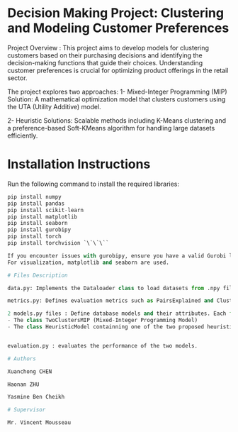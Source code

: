 # Decision Making Project: Clustering and Modeling Customer Preferences

Project Overview :
This project aims to develop models for clustering customers based on their purchasing decisions and identifying the decision-making functions that guide their choices. Understanding customer preferences is crucial for optimizing product offerings in the retail sector. 

The project explores two approaches:
1- Mixed-Integer Programming (MIP) Solution: A mathematical optimization model that clusters customers using the UTA (Utility Additive) model.

2- Heuristic Solutions: Scalable methods including K-Means clustering and a preference-based Soft-KMeans algorithm for handling large datasets efficiently.

# Installation Instructions
Run the following command to install the required libraries:
```Python
pip install numpy
pip install pandas
pip install scikit-learn
pip install matplotlib
pip install seaborn
pip install gurobipy
pip install torch
pip install torchvision `\`\`\``

If you encounter issues with gurobipy, ensure you have a valid Gurobi license.
For visualization, matplotlib and seaborn are used.

# Files Description

data.py: Implements the Dataloader class to load datasets from .npy files, including customer preferences and ground truth labels.

metrics.py: Defines evaluation metrics such as PairsExplained and ClusterIntersection to assess clustering performance.

2 models.py files : Define database models and their attributes. Each file has :
- The class TwoClustersMIP (Mixed-Integer Programming Model)
- The class HeuristicModel containning one of the two proposed heuristic solutions.


evaluation.py : evaluates the performance of the two models.

# Authors

Xuanchong CHEN

Haonan ZHU

Yasmine Ben Cheikh

# Supervisor

Mr. Vincent Mousseau
